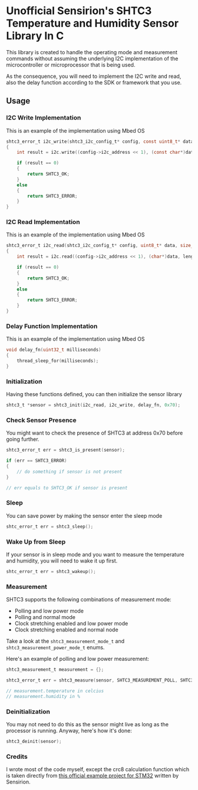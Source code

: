 Unofficial Sensirion's SHTC3 Temperature and Humidity Sensor Library In C
=========================================================================

This library is created to handle the operating mode and measurement commands without assuming the underlying I2C implementation of the microcontroller or microprocessor that is being used.

As the consequence, you will need to implement the I2C write and read, also the delay function according to the SDK or framework that you use.

## Usage

### I2C Write Implementation

This is an example of the implementation using Mbed OS

```c
shtc3_error_t i2c_write(shtc3_i2c_config_t* config, const uint8_t* data, size_t length)
{
    int result = i2c.write((config->i2c_address << 1), (const char*)data, length);

    if (result == 0)
    {
        return SHTC3_OK;
    }
    else
    {
        return SHTC3_ERROR;
    }
}
```

### I2C Read Implementation

This is an example of the implementation using Mbed OS


```c
shtc3_error_t i2c_read(shtc3_i2c_config_t* config, uint8_t* data, size_t length)
{
    int result = i2c.read((config->i2c_address << 1), (char*)data, length);

    if (result == 0)
    {
        return SHTC3_OK;
    }
    else
    {
        return SHTC3_ERROR;
    }
}
```

### Delay Function Implementation

This is an example of the implementation using Mbed OS

```c
void delay_fn(uint32_t milliseconds)
{
    thread_sleep_for(milliseconds);
}
```

### Initialization

Having these functions defined, you can then initialize the sensor library

```c
shtc3_t *sensor = shtc3_init(i2c_read, i2c_write, delay_fn, 0x70);
```

### Check Sensor Presence

You might want to check the presence of SHTC3 at address 0x70 before going further.

```c
shtc3_error_t err = shtc3_is_present(sensor);

if (err == SHTC3_ERROR)
{
    // do something if sensor is not present
}

// err equals to SHTC3_OK if sensor is present
```

### Sleep

You can save power by making the sensor enter the sleep mode

```c
shtc_error_t err = shtc3_sleep();
```

### Wake Up from Sleep

If your sensor is in sleep mode and you want to measure the temperature and humidity, you will need to wake it up first.

```c
shtc_error_t err = shtc3_wakeup();
```

### Measurement

SHTC3 supports the following combinations of measurement mode:

* Polling and low power mode
* Polling and normal mode
* Clock stretching enabled and low power mode
* Clock stretching enabled and normal node

Take a look at the `shtc3_measurement_mode_t` and `shtc3_measurement_power_mode_t` enums.

Here's an example of polling and low power measurement:

```c
shtc3_measurement_t measurement = {};

shtc3_error_t err = shtc3_measure(sensor, SHTC3_MEASUREMENT_POLL, SHTC3_MEASUREMENT_PWR_LOW, &measurement);

// measurement.temperature in celcius
// measurement.humidity in %
```

### Deinitialization

You may not need to do this as the sensor might live as long as the processor is running. Anyway, here's how it's done:

```c
shtc3_deinit(sensor);
```


### Credits

I wrote most of the code myself, except the crc8 calculation function which is taken directly from [this official example project for STM32](https://github.com/Sensirion/shtc3-stm-sample-project) written by Sensirion.